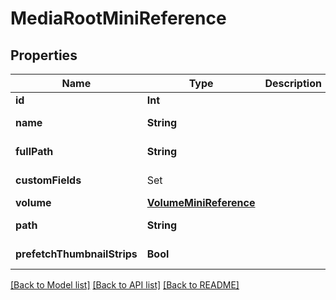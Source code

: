 # MediaRootMiniReference

## Properties

Name | Type | Description | Notes
------------ | ------------- | ------------- | -------------
**id** | **Int** |  | [optional] 
**name** | **String** |  | [optional] [readonly] 
**fullPath** | **String** |  | [optional] [readonly] 
**customFields** | Set<CustomFieldReference> |  | [optional] [readonly] 
**volume** | [**VolumeMiniReference**](VolumeMiniReference.md) |  | 
**path** | **String** |  | [optional] [readonly] 
**prefetchThumbnailStrips** | **Bool** |  | [optional] [readonly] 

[[Back to Model list]](../README.md#documentation-for-models) [[Back to API list]](../README.md#documentation-for-api-endpoints) [[Back to README]](../README.md)


